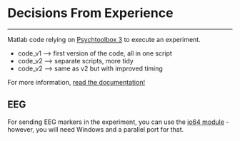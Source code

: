 # Decisions From Experience
---
Matlab code relying on [Psychtoolbox 3](http://psychtoolbox.org) to execute an experiment.

- code_v1 --> first version of the code, all in one script
- code_v2 --> separate scripts, more tidy
- code_v2 --> same as v2 but with improved timing

For more information, [read the documentation!](documentation/DFE_docu.pdf)

## EEG

For sending EEG markers in the experiment, you can use the [io64 module](http://apps.usd.edu/coglab/psyc770/IO64.html) - however, you will need Windows and a parallel port for that.